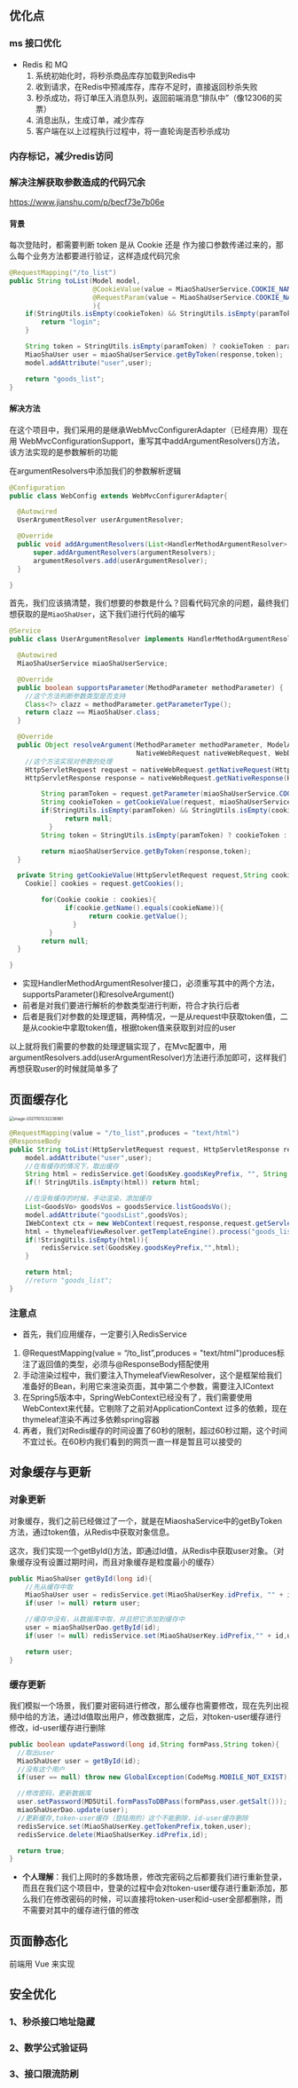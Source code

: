 ## 优化点

### ms 接口优化

- Redis 和 MQ
    1. 系统初始化时，将秒杀商品库存加载到Redis中
    2. 收到请求，在Redis中预减库存，库存不足时，直接返回秒杀失败
    3. 秒杀成功，将订单压入消息队列，返回前端消息“排队中”（像12306的买票）
    4. 消息出队，生成订单，减少库存
    5. 客户端在以上过程执行过程中，将一直轮询是否秒杀成功

### 内存标记，减少redis访问

### 解决注解获取参数造成的代码冗余

https://www.jianshu.com/p/becf73e7b06e

#### 背景

每次登陆时，都需要判断 token 是从 Cookie 还是 作为接口参数传递过来的，那么每个业务方法都要进行验证，这样造成代码冗余

```java
@RequestMapping("/to_list")
public String toList(Model model,
                     @CookieValue(value = MiaoShaUserService.COOKIE_NAME_TOKEN,required = false) String cookieToken,
                     @RequestParam(value = MiaoShaUserService.COOKIE_NAME_TOKEN,required = false) String paramToken,
                     ){
    if(StringUtils.isEmpty(cookieToken) && StringUtils.isEmpty(paramToken)){
        return "login";
    }

    String token = StringUtils.isEmpty(paramToken) ? cookieToken : paramToken;
    MiaoShaUser user = miaoShaUserService.getByToken(response,token);
    model.addAttribute("user",user);

    return "goods_list";
}
```

#### 解决方法

在这个项目中，我们采用的是继承WebMvcConfigurerAdapter（已经弃用）现在用 WebMvcConfigurationSupport，重写其中addArgumentResolvers()方法，该方法实现的是参数解析的功能

在argumentResolvers中添加我们的参数解析逻辑

```java
@Configuration
public class WebConfig extends WebMvcConfigurerAdapter{

  @Autowired
  UserArgumentResolver userArgumentResolver;

  @Override
  public void addArgumentResolvers(List<HandlerMethodArgumentResolver> argumentResolvers) {
      super.addArgumentResolvers(argumentResolvers);
      argumentResolvers.add(userArgumentResolver);
  }

}
```

首先，我们应该搞清楚，我们想要的参数是什么？回看代码冗余的问题，最终我们想获取的是`MiaoShaUser`，这下我们进行代码的编写

```java
@Service
public class UserArgumentResolver implements HandlerMethodArgumentResolver {

  @Autowired
  MiaoShaUserService miaoShaUserService;

  @Override
  public boolean supportsParameter(MethodParameter methodParameter) {
    //这个方法判断参数类型是否支持
    Class<?> clazz = methodParameter.getParameterType();
    return clazz == MiaoShaUser.class;
  }

  @Override
  public Object resolveArgument(MethodParameter methodParameter, ModelAndViewContainer modelAndViewContainer,
                                NativeWebRequest nativeWebRequest, WebDataBinderFactory webDataBinderFactory) throws Exception {
    //这个方法实现对参数的处理
    HttpServletRequest request = nativeWebRequest.getNativeRequest(HttpServletRequest.class);
    HttpServletResponse response = nativeWebRequest.getNativeResponse(HttpServletResponse.class);

    ​    String paramToken = request.getParameter(miaoShaUserService.COOKIE_NAME_TOKEN);
    ​    String cookieToken = getCookieValue(request, miaoShaUserService.COOKIE_NAME_TOKEN);
    ​    if(StringUtils.isEmpty(paramToken) && StringUtils.isEmpty(cookieToken)){
      ​        return null;
      ​    }
    ​    String token = StringUtils.isEmpty(paramToken) ? cookieToken : paramToken;

    ​    return miaoShaUserService.getByToken(response,token);
  }

  private String getCookieValue(HttpServletRequest request,String cookieName){
    Cookie[] cookies = request.getCookies();

    ​    for(Cookie cookie : cookies){
      ​        if(cookie.getName().equals(cookieName)){
        ​            return cookie.getValue();
        ​        }
      ​    }
    ​    return null;
  }

}
```

- 实现HandlerMethodArgumentResolver接口，必须重写其中的两个方法，supportsParameter()和resolveArgument()
- 前者是对我们要进行解析的参数类型进行判断，符合才执行后者
- 后者是我们对参数的处理逻辑，两种情况，一是从request中获取token值，二是从cookie中拿取token值，根据token值来获取到对应的user

以上就将我们需要的参数的处理逻辑实现了，在Mvc配置中，用argumentResolvers.add(userArgumentResolver)方法进行添加即可，这样我们再想获取user的时候就简单多了



## 页面缓存化

<img src="https://happychan.oss-cn-shenzhen.aliyuncs.com/img/202111012322065.png" alt="image-20211101232236961" style="zoom:50%;" />

```java
@RequestMapping(value = "/to_list",produces = "text/html")
@ResponseBody
public String toList(HttpServletRequest request, HttpServletResponse response, Model model, MiaoShaUser user){
    model.addAttribute("user",user);
    //在有缓存的情况下，取出缓存
    String html = redisService.get(GoodsKey.goodsKeyPrefix, "", String.class);
    if(! StringUtils.isEmpty(html)) return html;

    //在没有缓存的时候，手动渲染，添加缓存
    List<GoodsVo> goodsVos = goodsService.listGoodsVo();
    model.addAttribute("goodsList",goodsVos);
    IWebContext ctx = new WebContext(request,response,request.getServletContext(),request.getLocale(),model.asMap());
    html = thymeleafViewResolver.getTemplateEngine().process("goods_list",ctx);//这里需要注入IContext
    if(!StringUtils.isEmpty(html)){
        redisService.set(GoodsKey.goodsKeyPrefix,"",html);
    }

    return html;
    //return "goods_list";
}
```

### 注意点

- 首先，我们应用缓存，一定要引入RedisService

1. @RequestMapping(value = “/to_list”,produces = "text/html")produces标注了返回值的类型，必须与@ResponseBody搭配使用
2. 手动渲染过程中，我们要注入ThymeleafViewResolver，这个是框架给我们准备好的Bean，利用它来渲染页面，其中第二个参数，需要注入IContext
3. 在Spring5版本中，SpringWebContext已经没有了，我们需要使用WebContext来代替。它剔除了之前对ApplicationContext 过多的依赖，现在thymeleaf渲染不再过多依赖spring容器
4. 再者，我们对Redis缓存的时间设置了60秒的限制，超过60秒过期，这个时间不宜过长。在60秒内我们看到的网页一直一样是暂且可以接受的



## 对象缓存与更新

### 对象更新

对象缓存，我们之前已经做过了一个，就是在MiaoshaService中的getByToken方法，通过token值，从Redis中获取对象信息。

这次，我们实现一个getById()方法，即通过Id值，从Redis中获取user对象。（对象缓存没有设置过期时间，而且对象缓存是粒度最小的缓存）

```java
public MiaoShaUser getById(long id){
    //先从缓存中取
    MiaoShaUser user = redisService.get(MiaoShaUserKey.idPrefix, "" + id, MiaoShaUser.class);
    if(user != null) return user;

    //缓存中没有，从数据库中取，并且把它添加到缓存中
    user = miaoShaUserDao.getById(id);
    if(user != null) redisService.set(MiaoShaUserKey.idPrefix,"" + id,user);

    return user;
}
```

### 缓存更新

我们模拟一个场景，我们要对密码进行修改，那么缓存也需要修改，现在先列出视频中给的方法，通过Id值取出用户，修改数据库，之后，对token-user缓存进行修改，id-user缓存进行删除

```java
public boolean updatePassword(long id,String formPass,String token){
  //取出user
  MiaoShaUser user = getById(id);
  //没有这个用户
  if(user == null) throw new GlobalException(CodeMsg.MOBILE_NOT_EXIST);

  //修改密码，更新数据库
  user.setPassword(MD5Util.formPassToDBPass(formPass,user.getSalt()));
  miaoShaUserDao.update(user);
  //更新缓存,token-user缓存（登陆用的）这个不能删除，id-user缓存删除
  redisService.set(MiaoShaUserKey.getTokenPrefix,token,user);
  redisService.delete(MiaoShaUserKey.idPrefix,id);

  return true;
}

```

- **个人理解**：我们上网时的多数场景，修改完密码之后都要我们进行重新登录，而且在我们这个项目中，登录的过程中会对token-user缓存进行重新添加，那么我们在修改密码的时候，可以直接将token-user和id-user全部都删除，而不需要对其中的缓存进行值的修改

## 页面静态化

前端用 Vue 来实现

## 安全优化

### 1、秒杀接口地址隐藏

### 2、数学公式验证码

### 3、接口限流防刷





















